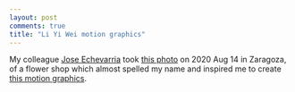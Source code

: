 ```yaml
---
layout: post
comments: true
title: "Li Yi Wei motion graphics"
---
```


My colleague [Jose Echevarria](http://www.jiechevarria.com/) took [this photo](../../liywei/IMG_20200814_133948.jpg) on 2020 Aug 14 in Zaragoza, of a flower shop which almost spelled my name and inspired me to create [this motion graphics]( ../../liywei/).

